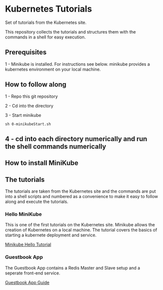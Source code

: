 # Kubernetes Tutorials
Set of tutorials from the Kubernetes site. 

This repository collects the tutorials and structures them with the commands in a shell for easy execution. 

## Prerequisites
1 - Minikube is installed. For instructions see below.
minikube provides a kubernetes environment on your local machine.

## How to follow along

1 - Repo this git repository

2 - Cd into the directory

3 - Start minikube

```
sh 0-minikubeStart.sh
```
4 - cd into each directory numerically and run the shell commands numerically
- 


## How to install MiniKube 

## The tutorials
The tutorials are taken from the Kubernetes site and the commands are put into a shell scripts and numbered as a convenience to make it easy to follow along and execute the tutorials.

### Hello MiniKube
This is one of the first tutorials on the Kubernetes site. Minikube allows the creation of Kubernetes on a local machine. The tutorial covers the basics of starting a kubernete deployment and service.

[Minikube Hello Tutorial](https://kubernetes.io/docs/tutorials/hello-minikube/)

### Guestbook App
The Guestbook App contains a Redis Master and Slave setup and a seperate front-end service.

[Guestbook App Guide](https://kubernetes.io/docs/tutorials/stateless-application/guestbook/)



